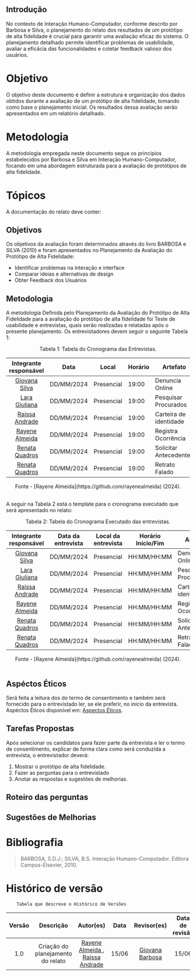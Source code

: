 ## Introdução
No contexto de Interação Humano-Computador, conforme descrito por Barbosa e Silva, o planejamento do relato dos resultados de um protótipo de alta fidelidade é crucial para garantir uma avaliação eficaz do sistema. O planejamento detalhado permite identificar problemas de usabilidade, avaliar a eficácia das funcionalidades e coletar feedback valioso dos usuários. 

# Objetivo
O objetivo deste documento é  definir a estrutura e organização dos dados obtidos durante a avaliação de um protótipo de alta fidelidade, tomando como base o planejamento inicial. Os resultados dessa avaliação serão apresentados em um relatório detalhado.

# Metodologia
A metodologia empregada neste documento segue os princípios estabelecidos por Barbosa e Silva em Interação Humano-Computador, focando em uma abordagem estruturada para a avaliação de protótipos de alta fidelidade. 

# Tópicos
A documentação do relato deve conter:
## Objetivos 
Os objetivos da avaliação foram determinados através do livro BARBOSA e SILVA (2010) e foram apresentados no Planejamento da Avaliação do Protótipo de Alta Fidelidade:

- Identificar problemas na interação e interface
- Comparar ideias e alternativas de design
- Obter Feedback dos Usuários

## Metodologia
A metodologia Definida pelo Planejamento da Avaliação do Protótipo de Alta Fidelidade para a avaliação do protótipo de alta fidelidade foi Teste de usabilidade e entrevistas, quais serão realizadas e relatadas após o presente planejamento. Os entrevistadores devem seguir o seguinte Tabela 1:


<center>Tabela 1: Tabela do Cronograma das Entrevistas. </center> 

| Integrante responsável | Data       | Local | Horário | Artefato | Entrevistado |
|:----------------------:|------------|-------|---------|--------------| ------------------------------ |
| [Giovana Silva](https://github.com/gio221) | DD/MM/2024 | Presencial | 19:00 | Denuncia Online |João                 
| [Lara Giuliana](https://github.com/gravelylara) | DD/MM/2024 | Presencial | 19:00  | Pesquisar Procurados | Nome do Entrevistado |              
| [Raissa Andrade](https://github.com/RaissaAndradeS) | DD/MM/2024 | Presencial |19:00  | Carteira de identidade | Nome do Entrevistado |
| [Rayene Almeida](https://github.com/rayenealmeida) | DD/MM/2024 | Presencial | 19:00  | Registra Ocorrência | Nome do Entrevistado |
| [Renata Quadros](https://github.com/Renatinha28) | DD/MM/2024 | Presencial | 19:00  | Solicitar Antecedentes |   Nome do Entrevistado |
| [Renata Quadros](https://github.com/Renatinha28) | DD/MM/2024 | Presencial |19:00  |  Retrato Falado | Nome do Entrevistado |

<center> Fonte - [Rayene Almeida](https://github.com/rayenealmeida) (2024).</center> <br>

A seguir na Tabela 2 está o template para o cronograma executado que será apresentado no relato:


<center>Tabela 2: Tabela do Cronograma Executado das entrevistas. </center> 

| Integrante responsável | Data da entrevista     | Local da entrevista | Horário Início/Fim | Artefato | Entrevistado |
|:----------------------:|------------|-------|---------|--------------| ------------------------------ |
| [Giovana Silva](https://github.com/gio221) | DD/MM/2024 | Presencial | HH:MM/HH:MM | Denuncia Online |Nome do Entrevistado|                 
| [Lara Giuliana](https://github.com/gravelylara) | DD/MM/2024 | Presencial | HH:MM/HH:MM | Pesquisar Procurados | Nome do Entrevistado |              
| [Raissa Andrade](https://github.com/RaissaAndradeS) | DD/MM/2024 | Presencial | HH:MM/HH:MM | Carteira de identidade | Nome do Entrevistado |
| [Rayene Almeida](https://github.com/rayenealmeida) | DD/MM/2024 | Presencial | HH:MM/HH:MM | Registra Ocorrência | Nome do Entrevistado |
| [Renata Quadros](https://github.com/Renatinha28) | DD/MM/2024 | Presencial | HH:MM/HH:MM | Solicitar Antecedentes |   Nome do Entrevistado |
| [Renata Quadros](https://github.com/Renatinha28) | DD/MM/2024 | Presencial | HH:MM/HH:MM |  Retrato Falado | Nome do Entrevistado |

<center> Fonte - [Rayene Almeida](https://github.com/rayenealmeida) (2024).</center> <br>


## Aspéctos Éticos
Será feita a leitura dos do termo de consentimento e também será fornecido para o entrevistado ler, se ele preferir, no início da entrevista. Aspéctos Éticos disponível em: [Aspectos Éticos](../../../analise_requisitos1/aspectos_éticos.md).

## Tarefas Propostas 
 Após selecionar os candidatos para fazer parte da entrevista e ler o termo de consentimento, explicar de forma clara como será conduzida a entrevista, o entrevistador deverá:

1. Mostrar o protótipo de alta fidelidade.
2. Fazer as perguntas para o entrevistado
3. Anotar as respostas e sugestões de melhorias.


## Roteiro das perguntas

## Sugestões de Melhorias

# Bibliografia
> BARBOSA, S.D.J.; SILVA, B.S. Interação Humano-Computador. Editora Campus-Elsevier, 2010.


# Histórico de versão
        Tabela que descreve o Histórico de Versões
|     Versão       |     Descrição      |      Autor(es)      | Data           |  Revisor(es)          |Data de revisão|
| :----------------------------------------------------------: | :-------------------------------: | :-------------------------------------------------: | :-------------------------------: |  :-------------------------------: | :-------------------------------: |
| 1.0 |  Criação do planejamento do relato | [Rayene Almeida ](https://github.com/rayenealmeida), [Raissa Andrade](https://github.com/RaissaAndradeS)   | 15/06 |     [Giovana Barbosa ](https://github.com/gio221)| 15/06|
